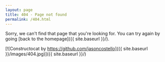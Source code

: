 ```yaml
---
layout: page
title: 404 - Page not found
permalink: /404.html
---
```


Sorry, we can't find that page that you're looking for. You can try again by going [back to the homepage]({{ site.baseurl }}/).

[![Constructocat by https://github.com/jasoncostello]({{ site.baseurl }}/images/404.jpg)]({{ site.baseurl }}/)
